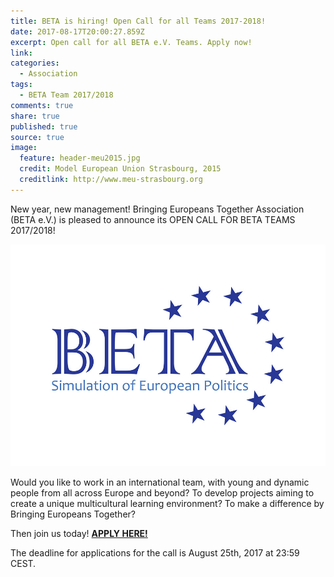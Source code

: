 ```yaml
---
title: BETA is hiring! Open Call for all Teams 2017-2018!
date: 2017-08-17T20:00:27.859Z
excerpt: Open call for all BETA e.V. Teams. Apply now!
link:
categories:
  - Association
tags:
  - BETA Team 2017/2018
comments: true
share: true
published: true
source: true
image:
  feature: header-meu2015.jpg
  credit: Model European Union Strasbourg, 2015
  creditlink: http://www.meu-strasbourg.org
---
```

New year, new management! Bringing Europeans Together Association (BETA e.V.) is pleased to announce its OPEN CALL FOR BETA TEAMS 2017/2018!

![BETA Logo](/assets/images/logo-call-for-teams-2017.jpg)

Would you like to work in an international team, with young and dynamic people from all across Europe and beyond? To develop projects aiming to create a unique multicultural learning environment? To make a difference by Bringing Europeans Together?

Then join us today! **[APPLY HERE!](https://goo.gl/forms/DxSEJC9rFXcSEhrJ2)**

The deadline for applications for the call is August 25th, 2017 at 23:59 CEST.
